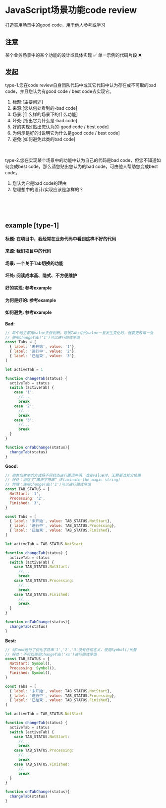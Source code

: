 # JavaScript场景功能code review
打造实用场景中的good code，用于他人参考或学习

## 注意
某个业务场景中的某个功能的设计或具体实现 ✅
单一示例的代码片段 ❌

## 发起
type-1.您在code review自身团队代码中或其它代码中认为存在或不可取的bad code，并且您认为有good code / best code去实现它。
  1. 标题:[主要阐述]
  2. 来源:[您从何处看到的-bad code]
  3. 场景:[什么样的场景下的什么功能]
  4. 坏处:[指出它为什么是-bad code]
  5. 好的实现:[贴出您认为的-good code / best code]
  6. 为何示是好的:[说明它为什么是good code / best code]
  7. 避免:[如何避免此类的bad code]
  

<br><br>
type-2.您在实现某个场景中的功能中认为自己的代码是bad code，但您不知道如何变成best code，那么请您贴出您认为的bad code，可由他人帮助您变成best code。
  1. 您认为它是bad code的理由
  2. 您理想中的设计/实现应该是怎样的？

<br><br><br>

## example [type-1]<br>
#### 标题: 在项目中，我经常在业务代码中看到这样不好的代码
#### 来源: 我们项目中的代码
#### 场景: 一个关于Tab切换的功能
#### 坏处: 阅读成本高、隐式、不方便维护
#### 好的实现: 参考example
#### 为何是好的: 参考example
#### 如何避免: 参考example

**Bad:**
```javascript
// 每个地方都用value去做判断，导致Tabs中的value一旦发生变化时，就要更改每一处
// 使用changeTab('1')可以进行隐式传值
const Tabs = [
  { label: '未开始', value: '1'},
  { label: '进行中', value: '2'},
  { label: '已结束', value: '3'},
]

let activeTab = 1

function changeTab(status) {
  activeTab = status
  switch (activeTab) {
    case '1':
      //...
      break
    case '2':
      //...
      break
    case '3':
      //...
      break
  }
}

function onTabChange(status){
  changeTab(status)
}
```

**Good:**
```javascript
// 用类似枚举的方式将不同状态进行置顶声明，改变value时，无需更改其它位置
// 好处：消除了“魔法字符串”（Eliminate the magic string）
// 弊端：使用changeTab('1')可以进行隐式传值
const TAB_STATUS = {
  NotStart: '1',
  Processing: '2',
  Finished: '3',
}

const Tabs = [
  { label: '未开始', value: TAB_STATUS.NotStart},
  { label: '进行中', value: TAB_STATUS.Processing},
  { label: '已结束', value: TAB_STATUS.Finished},
]

let activeTab = TAB_STATUS.NotStart

function changeTab(status) {
  activeTab = status
  switch (activeTab) {
    case TAB_STATUS.NotStart:
      //...
      break
    case TAB_STATUS.Processing:
      //...
      break
    case TAB_STATUS.Finished:
      //...
      break
  }
}

function onTabChange(status){
  changeTab(status)
}
```

**Best:**
```javascript
// 对Good进行了优化字符串'1','2','3'没有任何含义，使用Symbol()代替
// 好处：不可以使用changeTab('xx')进行隐式传值
const TAB_STATUS = {
  NotStart: Symbol(),
  Processing: Symbol(),
  Finished: Symbol(),
}

const Tabs = [
  { label: '未开始', value: TAB_STATUS.NotStart},
  { label: '进行中', value: TAB_STATUS.Processing},
  { label: '已结束', value: TAB_STATUS.Finished},
]

let activeTab = TAB_STATUS.NotStart

function changeTab(status) {
  activeTab = status
  switch (activeTab) {
    case TAB_STATUS.NotStart:
      //...
      break
    case TAB_STATUS.Processing:
      //...
      break
    case TAB_STATUS.Finished:
      //...
      break
  }
}

function onTabChange(status){
  changeTab(status)
}
```
